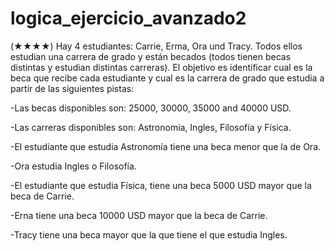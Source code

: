 # logica_ejercicio_avanzado2

(★★★★) Hay 4 estudiantes: Carrie, Erma, Ora und Tracy. Todos ellos estudian una carrera de grado y están becados (todos tienen becas distintas y estudian distintas carreras). El objetivo es identificar cual es la beca que recibe cada estudiante y cual es la carrera de grado que estudia a partir de las siguientes pistas:

-Las becas disponibles son: 25000, 30000, 35000 and 40000 USD.

-Las carreras disponibles son: Astronomia, Ingles, Filosofía y Física.

-El estudiante que estudia Astronomía tiene una beca menor que la de Ora.

-Ora estudia Ingles o Filosofía.

-El estudiante que estudia Física, tiene una beca 5000 USD mayor que la beca de Carrie.

-Erna tiene una beca 10000 USD mayor que la beca de Carrie.

-Tracy tiene una beca mayor que la que tiene el que estudia Ingles.
